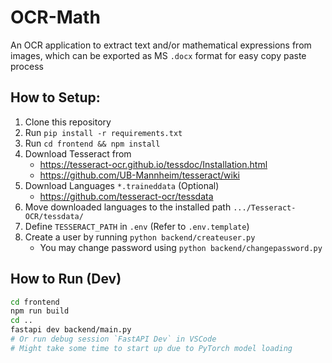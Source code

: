 # OCR-Math

An OCR application to extract text and/or mathematical expressions from images, which can be exported as MS `.docx` format for easy copy paste process

## How to Setup:

1. Clone this repository
2. Run `pip install -r requirements.txt`
3. Run `cd frontend && npm install`
4. Download Tesseract from
   - https://tesseract-ocr.github.io/tessdoc/Installation.html
   - https://github.com/UB-Mannheim/tesseract/wiki
5. Download Languages `*.traineddata` (Optional)
   - https://github.com/tesseract-ocr/tessdata
6. Move downloaded languages to the installed path `.../Tesseract-OCR/tessdata/`
7. Define `TESSERACT_PATH` in `.env` (Refer to `.env.template`)
8. Create a user by running `python backend/createuser.py`
   - You may change password using `python backend/changepassword.py`

## How to Run (Dev)

```bash
cd frontend
npm run build
cd ..
fastapi dev backend/main.py
# Or run debug session `FastAPI Dev` in VSCode
# Might take some time to start up due to PyTorch model loading
```
